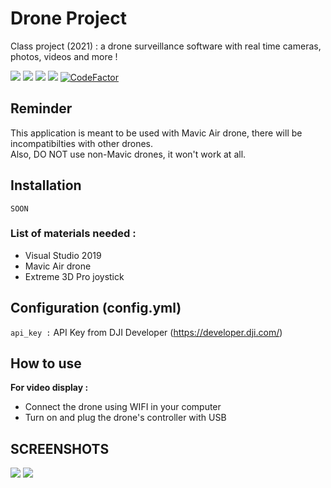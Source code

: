 # Drone Project
Class project (2021) : a drone surveillance software with real time cameras, photos, videos and more !

![](https://img.shields.io/github/issues/ZukiLTU/Portique_Project)
![](https://img.shields.io/github/forks/ZukiLTU/Portique_Project)
![](https://img.shields.io/github/stars/ZukiLTU/Portique_Project)
![](https://img.shields.io/github/license/ZukiLTU/Portique_Project)
[![CodeFactor](https://www.codefactor.io/repository/github/zukiltu/drone_project/badge)](https://www.codefactor.io/repository/github/zukiltu/drone_project)

## Reminder
<div class="rem">
<!--<img src = "" alt="">-->
This application is meant to be used with Mavic Air drone, there will be incompatibilties with other drones.
<br/>Also, DO NOT use non-Mavic drones, it won't work at all.
</div>

## Installation
```
SOON
```
### List of materials needed :
<ul>
    <li>Visual Studio 2019</li>
    <li>Mavic Air drone</li>
    <li>Extreme 3D Pro joystick</li>
</ul>

## Configuration (config.yml)
`api_key :` API Key from DJI Developer (https://developer.dji.com/)<br/>

## How to use
**For video display :**
- Connect the drone using WIFI in your computer
- Turn on and plug the drone's controller with USB

## SCREENSHOTS
![](http://image.noelshack.com/fichiers/2022/32/2/1659997927-zones-vol.jpg)
![](https://cdn.discordapp.com/attachments/799206455261659138/852440091002929192/pdv.png)
